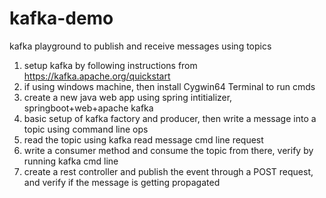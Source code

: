 # kafka-demo
kafka playground to publish and receive messages using topics
1. setup kafka by following instructions from https://kafka.apache.org/quickstart
2. if using windows machine, then install Cygwin64 Terminal to run cmds
3. create a new java web app using spring intitializer, springboot+web+apache kafka
4. basic setup of kafka factory and producer, then write a message into a topic using command line ops
5. read the topic using kafka read message cmd line request
6. write a consumer method and consume the topic from there, verify by running kafka cmd line 
7. create a rest controller and publish the event through a POST request, and verify if the message is getting propagated
